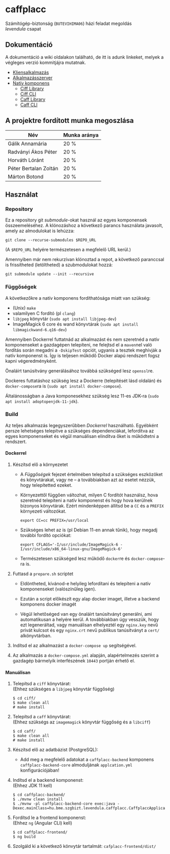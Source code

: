 caffplacc
=========

Számítógép-biztonság (`BUTEVIHIMA06`) házi feladat megoldás  
_levendula_ csapat

Dokumentáció
----------
A dokumentáció a wiki oldalakon található, de itt is adunk linkeket, melyek a végleges verzió kommitjájra mutatnak.
- [Kliensalkalmazás](https://github.com/levendula-szgbizt-2021/caffplacc/wiki/Kliensalkalmaz%C3%A1s/f5c8b78cc14fd872cf1dfdbb4a0b6fd7d874bbc0)
- [Alkalmazásszerver](https://github.com/levendula-szgbizt-2021/caffplacc/wiki/Backend-alkalmaz%C3%A1s/4ca928b715f701e787493280aa0e4f51886f06e3)
- [Natív komponens](https://github.com/levendula-szgbizt-2021/caffplacc/wiki/NativeComponent/ff842e7ba8c5c8209406374f4a7cf913c005d00c)
    - [Ciff Library](https://github.com/levendula-szgbizt-2021/caffplacc/wiki/CiffLibrary/afae0e01c45d5a24dc5fd3494d04f0320f9ee2e5)
    - [Ciff CLI](https://github.com/levendula-szgbizt-2021/caffplacc/wiki/CiffCli/6181bf8063dbe9018d967dc7f1aeec5c15494d60)
    - [Caff Library](https://github.com/levendula-szgbizt-2021/caffplacc/wiki/CaffLibrary/afae0e01c45d5a24dc5fd3494d04f0320f9ee2e5)
    - [Caff CLI](https://github.com/levendula-szgbizt-2021/caffplacc/wiki/CaffCli/6181bf8063dbe9018d967dc7f1aeec5c15494d60)

A projektre fordított munka megoszlása
---------
| Név                  | Munka aránya   | 
| --------------------- |----------------- | 
| Gálik Annamária       | 20 %          |
| Radványi Ákos Péter   | 20 %          |
| Horváth Lóránt        | 20 %          |
| Péter Bertalan Zoltán | 20 %          |
| Márton Botond         | 20 %          |


Használat
---------


### Repository

Ez a repository git _submodule_-okat használ az egyes komponensek
összeemeléséhez.
A klónozáshoz a következő parancs használata javasolt, amely az
almodulokat is lehúzza:

    git clone --recurse-submodules $REPO_URL

(A `$REPO_URL` helyére természetesen a megfelelő URL kerül.)

Amennyiben már nem rekurzívan klónoztad a repot, a következő paranccsal
is frissítheted (letöltheted) a szubmodulokat hozzá:

    git submodule update --init --recursive


### Függőségek

A következőkre a natív komponens fordíthatósága miatt van szükség:

* (Unix) `make`
* valamilyen C fordító (pl `clang`)
* `libjpeg` könyvtár (`sudo apt install libjpeg-dev`)
* ImageMagick 6 core és wand könyvtárak
  (`sudo apt install libmagickwand-6.q16-dev`)

Amennyiben Dockerrel futtatnád az alkalmazást és nem szeretnéd a natív
komponenseket a gazdagépen telepíteni, ne felejtsd el a `maven`nel való
fordítás során megadni a `-DskipTest` opciót, ugyanis a tesztek
meghívják a natív komponenst is.
Így is teljesen működő Docker alapú rendszert fogsz kapni
végeredményként.

Önaláírt tanúsítvány generálásához továbbá szükséged lesz `openssl`re.

Dockeres futtatáshoz szükség lesz a Dockerre (telepítését lásd oldalán)
és `docker-compose`ra is (`sudo apt install docker-compose`).

Általánosságban a Java komponesekhez szükség lesz 11-es JDK-ra (`sudo
apt install adoptopenjdk-11-jdk`).


### Build

Az teljes alkalmazás legegyszerűbben _Dockerrel_ használható.
Egyébként persze lehetséges telepítve a szükséges dependenciákat,
lefordítva az egyes komponenseket és végül manuálisan elindítva őket is
működtetni a rendszert.

#### Dockerrel

1. Készítsd elő a környezetet

   * A _Függőségek_ fejezet értelmében telepítsd a szükséges eszközöket
     és könyvtárakat, vagy ne – a továbbiakban azt az esetet nézzük,
     hogy telepítetted ezeket.

   * Környezettől függően változhat, milyen C fordítót használsz, hova
     szeretnéd telepíteni a natív komponenst és hogy hova kerülnek
     bizonyos könyvtárak.
     Ezért mindenképpen állítsd be a `CC` és a `PREFIX` környezeti
     változókat.

     ```
     export CC=cc PREFIX=/usr/local
     ```

   * Szükséges lehet az is (pl Debian 11-en annak tűnik), hogy megadj
     további fordító opciókat:

     ```
     export CFLAGS='-I/usr/include/ImageMagick-6 -I/usr/include/x86_64-linux-gnu/ImageMagick-6'
     ```

   * Természetesen szükséged lesz működő `docker`re és
     `docker-compose`-ra is.

2. Futtasd a `prepare.sh` scriptet

   * Eldöntheted, kívánod-e helyileg lefordítani és telepíteni a natív
     komponenseket (valószínűleg igen).

   * Ezután a script előkészít egy alap docker imaget, illetve a backend
     komponens docker imagét

   * Végül lehetőséged van egy önaláírt tanúsítványt generálni, ami
     automatikusan a helyére kerül.
     A továbbiakban úgy vesszük, hogy ezt legeneráltad, vagy manuálisan
     elhelyeztél egy `nginx.key` nevű privát kulcsot és egy `nginx.crt`
     nevű publikus tanúsítványt a `cert/` alkönyvtárban.

3. Indítsd el az alkalmazást a `docker-compose up` segítségével.

4. Az alkalmazás a `docker-compose.yml` alapján, alapértelmezés szerint
   a gazdagép bármelyik interfészének `10443` portján érhető el.


#### Manuálisan

1. Telepítsd a `ciff` könyvtárat:  
   (Ehhez szükséges a `libjpeg` könyvtár függőség)

   ```
   $ cd ciff/
   $ make clean all
   # make install
   ```

2. Telepítsd a `caff` könyvtárat:  
   (Ehhez szükségs az `imagemagick` könyvtár függőség és a `libciff`)

   ```
   $ cd caff/
   $ make clean all
   # make install
   ```

3. Készítsd elő az adatbázist (PostgreSQL):

   * Add meg a megfelelő adatokat a `caffplacc-backend` komponens
     `caffplacc-backend-core` almoduljának `applcation.yml`
     konfigurációjában!

4. Indítsd el a backend komponenst:  
   (Ehhez JDK 11 kell)

   ```
   $ cd caffplacc-backend/
   $ ./mvnw clean install
   $ ./mvnw -pl caffplacc-backend-core exec:java -Dexec.mainClass=hu.bme.szgbizt.levendula.caffplacc.CaffplaccApplication
   ```

5. Fordítsd le a frontend komponenst:  
   (Ehhez `ng` (Angular CLI) kell)

   ```
   $ cd caffplacc-frontend/
   $ ng build
   ```

6. Szolgáld ki a következő könvytár tartalmát:
   `cafplacc-frontend/dist/`
